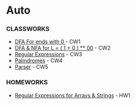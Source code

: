 # Auto
<h3>CLASSWORKS</h3>
<ul>
  <li><a href="https://feyzanursaka.github.io/Auto/CW1.png" rel="nofollow">DFA For ends with 0 </a> - CW1</li>
  <li><a href="https://feyzanursaka.github.io/Auto/CW2.png" rel="nofollow">DFA & NFA for L = ( 1 + 0 ) ** 00</a> - CW2</li>
  <li><a href="https://feyzanursaka.github.io/Auto/CW3.html" rel="nofollow">Regular Expressions</a> - CW3</li>
   <li><a href="https://feyzanursaka.github.io/Auto/CW4.png" rel="nofollow">Palindromes</a> - CW4</li>
     <li><a href="https://feyzanursaka.github.io/Auto/CW5/Expression.html" rel="nofollow">Parser</a> - CW5</li>
</ul>
<h3>HOMEWORKS</h3>
<ul>
  <li><a href="https://feyzanursaka.github.io/Auto/HW1.html" rel="nofollow">Regular Expressions for Arrays & Strings</a> - HW1</li>
</ul>
